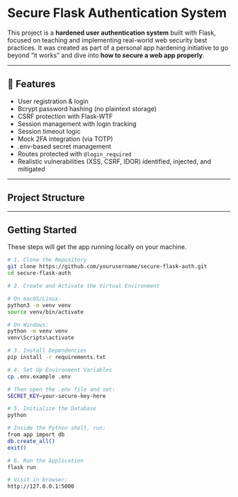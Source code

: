# Secure Flask Authentication System 

This project is a **hardened user authentication system** built with Flask, focused on teaching and implementing real-world web security best practices. It was created as part of a personal app hardening initiative to go beyond “it works” and dive into **how to secure a web app properly**.

---

## 🚀 Features

- User registration & login
- Bcrypt password hashing (no plaintext storage)
- CSRF protection with Flask-WTF
- Session management with login tracking
- Session timeout logic
- Mock 2FA integration (via TOTP)
- .env-based secret management
- Routes protected with `@login_required`
- Realistic vulnerabilities (XSS, CSRF, IDOR) identified, injected, and mitigated

---

## Project Structure


---

## Getting Started

These steps will get the app running locally on your machine.

```bash
# 1. Clone the Repository
git clone https://github.com/yourusername/secure-flask-auth.git
cd secure-flask-auth

# 2. Create and Activate the Virtual Environment

# On macOS/Linux:
python3 -m venv venv
source venv/bin/activate

# On Windows:
python -m venv venv
venv\Scripts\activate

# 3. Install Dependencies
pip install -r requirements.txt

# 4. Set Up Environment Variables
cp .env.example .env

# Then open the .env file and set:
SECRET_KEY=your-secure-key-here

# 5. Initialize the Database
python

# Inside the Python shell, run:
from app import db
db.create_all()
exit()

# 6. Run the Application
flask run

# Visit in browser:
http://127.0.0.1:5000







